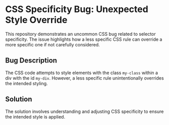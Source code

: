 # CSS Specificity Bug: Unexpected Style Override

This repository demonstrates an uncommon CSS bug related to selector specificity.  The issue highlights how a less specific CSS rule can override a more specific one if not carefully considered.

## Bug Description
The CSS code attempts to style elements with the class `my-class` within a div with the id `my-div`. However, a less specific rule unintentionally overrides the intended styling.

## Solution
The solution involves understanding and adjusting CSS specificity to ensure the intended style is applied.